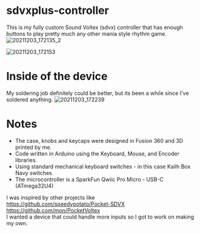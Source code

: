 # sdvxplus-controller

This is my fully custom Sound Voltex (sdvx) controller that has enough buttons to play pretty much any other mania style rhythm game.
![20211203_172135_2](https://user-images.githubusercontent.com/95504904/144685637-27c9d163-fd02-41ed-aade-0c5286d8aecc.jpg)

![20211203_172153](https://user-images.githubusercontent.com/95504904/144685624-b5832a84-6c20-4893-8d42-1e8b78b1f5c0.jpg)

# Inside of the device
My soldering job definitely could be better, but its been a while since I've soldered anything.
![20211203_172239](https://user-images.githubusercontent.com/95504904/144685686-63fd70cf-d52d-41be-a5ec-e37da81962b6.jpg)


# Notes
- The case, knobs and keycaps were designed in Fusion 360 and 3D printed by me.
- Code written in Arduino using the Keyboard, Mouse, and Encoder libraries.
- Using standard mechanical keyboard switches - in this case Kailh Box Navy switches
- The microcontroller is a SparkFun Qwiic Pro Micro - USB-C (ATmega32U4)




I was inspired by other projects like  
https://github.com/speedypotato/Pocket-SDVX  
https://github.com/mon/PocketVoltex  
I wanted a device that could handle more inputs so I got to work on making my own.
